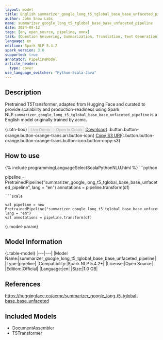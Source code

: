 ```yaml
---
layout: model
title: English summarizer_google_long_t5_tglobal_base_base_unfaceted_pipeline pipeline T5Transformer from acmc
author: John Snow Labs
name: summarizer_google_long_t5_tglobal_base_base_unfaceted_pipeline
date: 2024-08-12
tags: [en, open_source, pipeline, onnx]
task: [Question Answering, Summarization, Translation, Text Generation]
language: en
edition: Spark NLP 5.4.2
spark_version: 3.0
supported: true
annotator: PipelineModel
article_header:
  type: cover
use_language_switcher: "Python-Scala-Java"
---
```


## Description

Pretrained T5Transformer, adapted from Hugging Face and curated to provide scalability and production-readiness using Spark NLP.`summarizer_google_long_t5_tglobal_base_base_unfaceted_pipeline` is a English model originally trained by acmc.

{:.btn-box}
<button class="button button-orange" disabled>Live Demo</button>
<button class="button button-orange" disabled>Open in Colab</button>
[Download](https://s3.amazonaws.com/auxdata.johnsnowlabs.com/public/models/summarizer_google_long_t5_tglobal_base_base_unfaceted_pipeline_en_5.4.2_3.0_1723488833219.zip){:.button.button-orange.button-orange-trans.arr.button-icon}
[Copy S3 URI](s3://auxdata.johnsnowlabs.com/public/models/summarizer_google_long_t5_tglobal_base_base_unfaceted_pipeline_en_5.4.2_3.0_1723488833219.zip){:.button.button-orange.button-orange-trans.button-icon.button-copy-s3}

## How to use



<div class="tabs-box" markdown="1">
{% include programmingLanguageSelectScalaPythonNLU.html %}
```python

pipeline = PretrainedPipeline("summarizer_google_long_t5_tglobal_base_base_unfaceted_pipeline", lang = "en")
annotations =  pipeline.transform(df)   

```
```scala

val pipeline = new PretrainedPipeline("summarizer_google_long_t5_tglobal_base_base_unfaceted_pipeline", lang = "en")
val annotations = pipeline.transform(df)

```
</div>

{:.model-param}
## Model Information

{:.table-model}
|---|---|
|Model Name:|summarizer_google_long_t5_tglobal_base_base_unfaceted_pipeline|
|Type:|pipeline|
|Compatibility:|Spark NLP 5.4.2+|
|License:|Open Source|
|Edition:|Official|
|Language:|en|
|Size:|1.0 GB|

## References

https://huggingface.co/acmc/summarizer_google_long-t5-tglobal-base_base_unfaceted

## Included Models

- DocumentAssembler
- T5Transformer